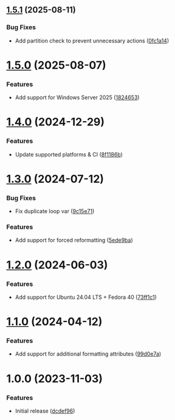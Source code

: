 ## [1.5.1](https://github.com/de-it-krachten/ansible-role-windows_storage/compare/v1.5.0...v1.5.1) (2025-08-11)


### Bug Fixes

* Add partition check to prevent unnecessary actions ([0fc1a14](https://github.com/de-it-krachten/ansible-role-windows_storage/commit/0fc1a144483de6be01b32b0ccbbe084852267a31))

# [1.5.0](https://github.com/de-it-krachten/ansible-role-windows_storage/compare/v1.4.0...v1.5.0) (2025-08-07)


### Features

* Add support for Windows Server 2025 ([1824653](https://github.com/de-it-krachten/ansible-role-windows_storage/commit/1824653614f1600d74e65af18e68f80853e2c4e8))

# [1.4.0](https://github.com/de-it-krachten/ansible-role-windows_storage/compare/v1.3.0...v1.4.0) (2024-12-29)


### Features

* Update supported platforms & CI ([8f1186b](https://github.com/de-it-krachten/ansible-role-windows_storage/commit/8f1186ba46aa47fe140308d10598d7da2fc64dd2))

# [1.3.0](https://github.com/de-it-krachten/ansible-role-windows_storage/compare/v1.2.0...v1.3.0) (2024-07-12)


### Bug Fixes

* Fix duplicate loop var ([9c15e71](https://github.com/de-it-krachten/ansible-role-windows_storage/commit/9c15e715e50be19a5b4f364c36112346a4f24d8b))


### Features

* Add support for forced reformatting ([5ede9ba](https://github.com/de-it-krachten/ansible-role-windows_storage/commit/5ede9badb6dc73b208e4024417979aebff6476c8))

# [1.2.0](https://github.com/de-it-krachten/ansible-role-windows_storage/compare/v1.1.0...v1.2.0) (2024-06-03)


### Features

* Add support for Ubuntu 24.04 LTS + Fedora 40 ([73ff1c1](https://github.com/de-it-krachten/ansible-role-windows_storage/commit/73ff1c12dc1d4e04b33895faf82efe075ba1ea35))

# [1.1.0](https://github.com/de-it-krachten/ansible-role-windows_storage/compare/v1.0.0...v1.1.0) (2024-04-12)


### Features

* Add support for additional formatting attributes ([99d0e7a](https://github.com/de-it-krachten/ansible-role-windows_storage/commit/99d0e7a256c5b72e99297197210ab3174cbb8f7f))

# 1.0.0 (2023-11-03)


### Features

* Initial release ([dcdef96](https://github.com/de-it-krachten/ansible-role-windows_storage/commit/dcdef96adb0ddc99a4f58846b0fba3e1fe109a6c))
